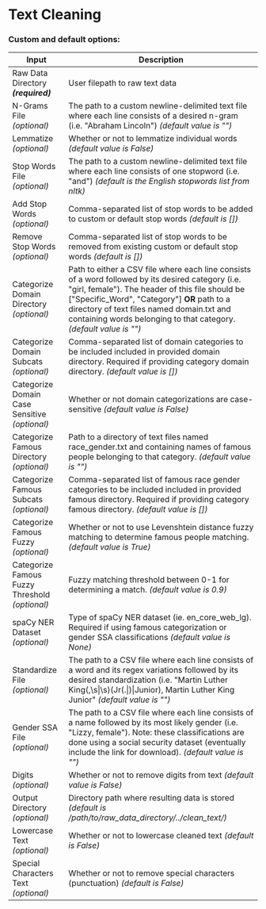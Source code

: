 # Text Cleaning

### Custom and default options:

| Input | Description |
| --- | --- |
| Raw Data Directory ***(required)*** | User filepath to raw text data |
| N-Grams File *(optional)* | The path to a custom newline-delimited text file where each line consists of a desired n-gram (i.e. "Abraham Lincoln") *(default value is "")* |
| Lemmatize *(optional)* | Whether or not to lemmatize individual words *(default value is False)* |
| Stop Words File *(optional)* | The path to a custom newline-delimited text file where each line consists of one stopword (i.e. "and") *(default is the English stopwords list from nltk)* |
| Add Stop Words *(optional)* | Comma-separated list of stop words to be added to custom or default stop words *(default is [])*|
| Remove Stop Words *(optional)* | Comma-separated list of stop words to be removed from existing custom or default stop words *(default is [])*|
| Categorize Domain Directory *(optional)* | Path to either a CSV file where each line consists of a word followed by its desired category (i.e. "girl, female"). The header of this file should be ["Specific_Word", "Category"] **OR** path to a directory of text files named domain.txt and containing words belonging to that category. *(default value is "")*|
| Categorize Domain Subcats *(optional)* | Comma-separated list of domain categories to be included included in provided domain directory. Required if providing category domain directory. *(default value is [])*|
| Categorize Domain Case Sensitive *(optional)* | Whether or not domain categorizations are case-sensitive *(default value is False)*|
| Categorize Famous Directory *(optional)* | Path to a directory of text files named race_gender.txt and containing names of famous people belonging to that category. *(default value is "")*|
| Categorize Famous Subcats *(optional)* | Comma-separated list of famous race gender categories to be included included in provided famous directory. Required if providing category famous directory. *(default value is [])*|
| Categorize Famous Fuzzy *(optional)* | Whether or not to use Levenshtein distance fuzzy matching to determine famous people matching. *(default value is True)*|
| Categorize Famous Fuzzy Threshold *(optional)* | Fuzzy matching threshold between 0-1 for determining a match. *(default value is 0.9)*|
| spaCy NER Dataset *(optional)* | Type of spaCy NER dataset (ie. en_core_web_lg). Required if using famous categorization or gender SSA classifications *(default value is None)*|
| Standardize File *(optional)* | The path to a CSV file where each line consists of a word and its regex variations followed by its desired standardization (i.e. "Martin Luther King(,\s\|\s)(Jr(\.\|)\|Junior), Martin Luther King Junior" *(default value is "")* |
| Gender SSA File *(optional)* | The path to a CSV file where each line consists of a name followed by its most likely gender (i.e. "Lizzy, female"). Note: these classifications are done using a social security dataset (eventually include the link for download). *(default value is "")*|
| Digits *(optional)* | Whether or not to remove digits from text *(default value is False)*|
| Output Directory *(optional)* | Directory path where resulting data is stored *(default is /path/to/raw_data_directory/../clean_text/)*|
| Lowercase Text *(optional)* | Whether or not to lowercase cleaned text *(default is False)*|
| Special Characters Text *(optional)* | Whether or not to remove special characters (punctuation) *(default is False)*|
